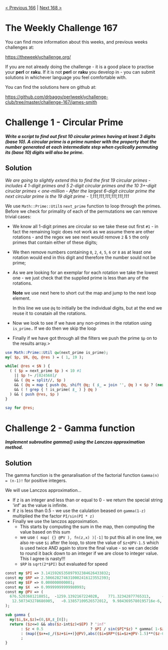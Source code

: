 [< Previous 166](https://github.com/drbaggy/perlweeklychallenge-club/tree/master/challenge-166/james-smith) |
[Next 168 >](https://github.com/drbaggy/perlweeklychallenge-club/tree/master/challenge-168/james-smith)

# The Weekly Challenge 167

You can find more information about this weeks, and previous weeks challenges at:

  https://theweeklychallenge.org/

If you are not already doing the challenge - it is a good place to practise your
**perl** or **raku**. If it is not **perl** or **raku** you develop in - you can
submit solutions in whichever language you feel comfortable with.

You can find the solutions here on github at:

https://github.com/drbaggy/perlweeklychallenge-club/tree/master/challenge-167/james-smith

# Challenge 1 - Circular Prime

***Write a script to find out first 10 circular primes having at least 3 digits (base 10). A circular prime is a prime number with the property that the number generated at each intermediate step when cyclically permuting its (base 10) digits will also be prime.***

## Solution

*We are going to slightly extend this to find the first 19 circular primes - includes 4 1-digit primes and 5 2-digit circular primes and the 10 3+-digit ciruclar primes < one-million - After the largest 6-digit circular prime the next circular prime is the 19 digit prime - 1,111,111,111,111,111,111*

We use `Math::Prime::Util`s `next_prime` function to loop through the primes. Before we check for primality of each of the permutations we can remove trivial cases:
 
 * We know all 1-digit primes are circular so we take these out first `#1` - in fact the remaining logic does not work as we assume there are other rotations - and the regex we see next would remove `2` & `5` the only primes that contain either of these digits;
 * We then remove numbers containing `0`, `2`, `4`, `5`, `6` or `8` as at least one rotation would end in this digit and therefore the number sould not be prime;
 * As we are looking for an exemplar for each rotation we take the lowest one - we just check that the supplied prime is less than any of the rotations.

   **Note** we use next here to short cut the map and jump to the next loop element.

   In this line we use `@q` to initially be the individual digits, but at the end we reuse it to conatain all the rotations.

 * Now we look to see if we have any non-primes in the rotation using `is_prime`.. If we do then we skip the loop

 * Finally if we have got through all the filters we push the prime `$p` on to the results array.>

```perl
use Math::Prime::Util qw(next_prime is_prime);
my( $p, $N, @q, @res ) = ( 1, 19 );

while( @res < $N ) {
  ( ( $p = next_prime $p ) < 10 #1
    || $p !~ /[024568]/
    && ( @q = split//, $p )
    && ( @q = map { push @q, shift @q; ( $_ = join '', @q ) < $p ? (next) : $_ } 2..@q )
    && ( ! grep { ! is_prime( $_ ) } @q )
  ) && ( push @res, $p )
}

say for @res;
```

# Challenge 2 - Gamma function

***Implement subroutine gamma() using the Lanczos approximation method.***

## Solution

The gamma function is the genaralisation of the factorial function `Gamma(n) = (n-1)!` for positive integers.

We will use Lanczos approximation...

 * If z is an integer and less than or equal to 0 - we return the special string 'inf' as the value is infinite.
 * If z is less than 0.5 - we use the calulation beased on `gamma(1-z)` multiplied the the factor `PI/sin(PI * z)`
 * Finally we use the lanczos approximation.
   * This starts by computing the sum in the map, then computing the value based on this sum
   * we use `( map( {} @PV ), fn(z,x) )[-1]` to put this all in one line, we also re-use `$i` after the loop, to store the value of `$z+@PV-1.5` which is used twice AND again to store the final value - so we can decide to round it back down to an integer if we are close to integer value. This I agree is nasty!!!
   * `$RP` is `sqrt(2*$PI)` but evaluated for speed 
 
```perl
const my $PI => 3.1415926535897932384626433832;
const my $RP => 2.5066282746310002416123552393;
const my $EP => 0.000000000001;
const my $X  => 0.99999999999980993;
const my @PV => (
  676.5203681218851,  -1259.1392167224028,    771.32342877765313,     -176.61502916214059,
   12.507343278686905,   -0.13857109526572012,  9.9843695780195716e-6,   1.5056327351493116e-7,
);

sub gamma {
  my($i,$x,$z)=(0,$X,$_[0]);
  return ($z<=0 && abs($z-int$z)<$EP) ? 'inf'
       : $z < 0.5                     ? $PI / sin($PI*$z) * gamma( 1-$z )
       : (map({$x+=$_/($z+$i++)}@PV),abs(($i=$RP*($i=$z+@PV-1.5)**($z-0.5)*exp(-$i)*$x)-int$i)<$EP?int$i:$i)[-1]
       ;
}
```

